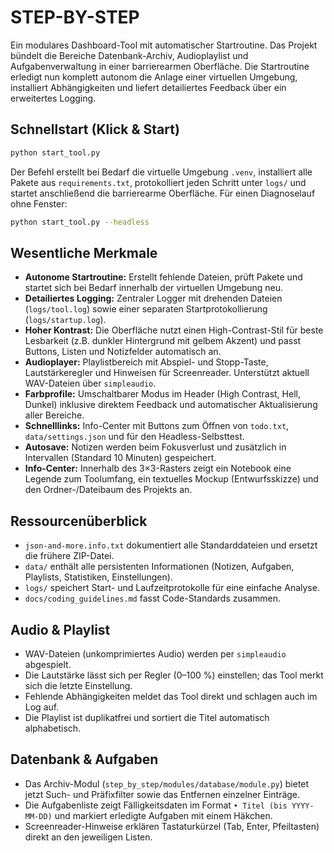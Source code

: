 # STEP-BY-STEP

Ein modulares Dashboard-Tool mit automatischer Startroutine. Das Projekt bündelt
die Bereiche Datenbank-Archiv, Audioplaylist und Aufgabenverwaltung in einer
barrierearmen Oberfläche. Die Startroutine erledigt nun komplett autonom die
Anlage einer virtuellen Umgebung, installiert Abhängigkeiten und liefert
detailiertes Feedback über ein erweitertes Logging.

## Schnellstart (Klick & Start)

```bash
python start_tool.py
```

Der Befehl erstellt bei Bedarf die virtuelle Umgebung `.venv`, installiert alle
Pakete aus `requirements.txt`, protokolliert jeden Schritt unter `logs/` und
startet anschließend die barrierearme Oberfläche. Für einen Diagnoselauf ohne
Fenster:

```bash
python start_tool.py --headless
```

## Wesentliche Merkmale

- **Autonome Startroutine:** Erstellt fehlende Dateien, prüft Pakete und
  startet sich bei Bedarf innerhalb der virtuellen Umgebung neu.
- **Detailiertes Logging:** Zentraler Logger mit drehenden Dateien (`logs/tool.log`)
  sowie einer separaten Startprotokollierung (`logs/startup.log`).
- **Hoher Kontrast:** Die Oberfläche nutzt einen High-Contrast-Stil für beste
  Lesbarkeit (z.B. dunkler Hintergrund mit gelbem Akzent) und passt Buttons,
  Listen und Notizfelder automatisch an.
- **Audioplayer:** Playlistbereich mit Abspiel- und Stopp-Taste, Lautstärkeregler
  und Hinweisen für Screenreader. Unterstützt aktuell WAV-Dateien über
  `simpleaudio`.
- **Farbprofile:** Umschaltbarer Modus im Header (High Contrast, Hell, Dunkel)
  inklusive direktem Feedback und automatischer Aktualisierung aller Bereiche.
- **Schnelllinks:** Info-Center mit Buttons zum Öffnen von `todo.txt`,
  `data/settings.json` und für den Headless-Selbsttest.
- **Autosave:** Notizen werden beim Fokusverlust und zusätzlich in Intervallen
  (Standard 10 Minuten) gespeichert.
- **Info-Center:** Innerhalb des 3×3-Rasters zeigt ein Notebook eine Legende zum
  Toolumfang, ein textuelles Mockup (Entwurfsskizze) und den Ordner-/Dateibaum
  des Projekts an.

## Ressourcenüberblick

- `json-and-more.info.txt` dokumentiert alle Standarddateien und ersetzt die
  frühere ZIP-Datei.
- `data/` enthält alle persistenten Informationen (Notizen, Aufgaben, Playlists,
  Statistiken, Einstellungen).
- `logs/` speichert Start- und Laufzeitprotokolle für eine einfache Analyse.
- `docs/coding_guidelines.md` fasst Code-Standards zusammen.

## Audio & Playlist

- WAV-Dateien (unkomprimiertes Audio) werden per `simpleaudio` abgespielt.
- Die Lautstärke lässt sich per Regler (0–100 %) einstellen; das Tool merkt sich
  die letzte Einstellung.
- Fehlende Abhängigkeiten meldet das Tool direkt und schlagen auch im Log auf.
- Die Playlist ist duplikatfrei und sortiert die Titel automatisch alphabetisch.

## Datenbank & Aufgaben

- Das Archiv-Modul (`step_by_step/modules/database/module.py`) bietet jetzt
  Such- und Präfixfilter sowie das Entfernen einzelner Einträge.
- Die Aufgabenliste zeigt Fälligkeitsdaten im Format `• Titel (bis YYYY-MM-DD)`
  und markiert erledigte Aufgaben mit einem Häkchen.
- Screenreader-Hinweise erklären Tastaturkürzel (Tab, Enter, Pfeiltasten) direkt
  an den jeweiligen Listen.

